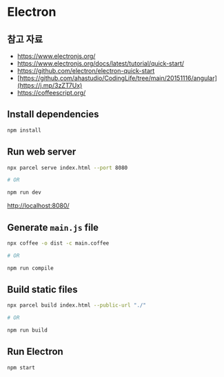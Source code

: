 # Electron

## 참고 자료

- <https://www.electronjs.org/>
- <https://www.electronjs.org/docs/latest/tutorial/quick-start/>
- <https://github.com/electron/electron-quick-start>
- [https://github.com/ahastudio/CodingLife/tree/main/20151116/angular](https://j.mp/3zZT7Ux)
- <https://coffeescript.org/>

## Install dependencies

```bash
npm install
```

## Run web server

```bash
npx parcel serve index.html --port 8080

# OR

npm run dev
```

<http://localhost:8080/>

## Generate `main.js` file

```bash
npx coffee -o dist -c main.coffee

# OR

npm run compile
```

## Build static files

```bash
npx parcel build index.html --public-url "./"

# OR

npm run build
```

## Run Electron

```bash
npm start
```
